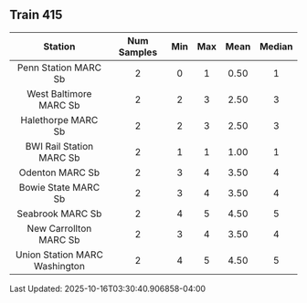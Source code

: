 ## Train 415

| Station | Num Samples | Min | Max | Mean | Median |
| :-----: | :---------: | :-: | :-: | :--: | :----: |
| Penn Station MARC Sb | 2 | 0 | 1 | 0.50 | 1 |
| West Baltimore MARC Sb | 2 | 2 | 3 | 2.50 | 3 |
| Halethorpe MARC Sb | 2 | 2 | 3 | 2.50 | 3 |
| BWI Rail Station MARC Sb | 2 | 1 | 1 | 1.00 | 1 |
| Odenton MARC Sb | 2 | 3 | 4 | 3.50 | 4 |
| Bowie State MARC Sb | 2 | 3 | 4 | 3.50 | 4 |
| Seabrook MARC Sb | 2 | 4 | 5 | 4.50 | 5 |
| New Carrollton MARC Sb | 2 | 3 | 4 | 3.50 | 4 |
| Union Station MARC Washington | 2 | 4 | 5 | 4.50 | 5 |


Last Updated: 2025-10-16T03:30:40.906858-04:00